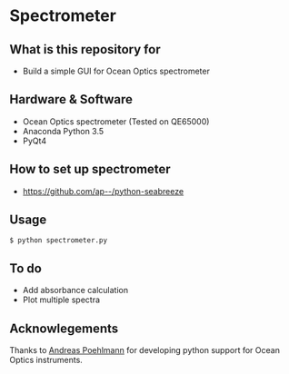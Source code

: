 # Spectrometer #

## What is this repository for

* Build a simple GUI for Ocean Optics spectrometer

## Hardware & Software

* Ocean Optics spectrometer (Tested on QE65000)
* Anaconda Python 3.5
* PyQt4

## How to set up spectrometer

* https://github.com/ap--/python-seabreeze

## Usage
```
$ python spectrometer.py
```

## To do

* Add absorbance calculation
* Plot multiple spectra

## Acknowlegements

Thanks to [Andreas Poehlmann](https://github.com/ap--) for developing python support for Ocean Optics instruments.
